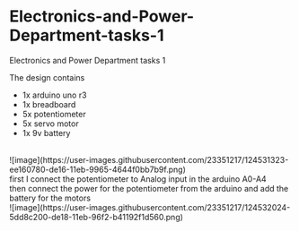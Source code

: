 # Electronics-and-Power-Department-tasks-1
Electronics and Power Department tasks 1

The design contains 
- 1x arduino uno r3
- 1x breadboard
- 5x potentiometer
- 5x servo motor
- 1x 9v battery
<br>
![image](https://user-images.githubusercontent.com/23351217/124531323-ee160780-de16-11eb-9965-4644f0bb7b9f.png)
<br>
first I connect the potentiometer to Analog input in the arduino A0-A4
<br>
then connect the power for the potentiometer from the arduino and add the battery for the motors
<br>
![image](https://user-images.githubusercontent.com/23351217/124532024-5dd8c200-de18-11eb-96f2-b41192f1d560.png)

